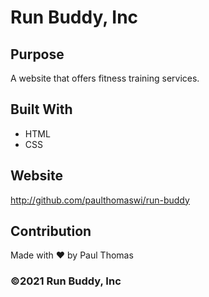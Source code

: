 # Run Buddy, Inc

## Purpose
A website that offers fitness training services.

## Built With
* HTML
* CSS

## Website
http://github.com/paulthomaswi/run-buddy

## Contribution
Made with ❤ by Paul Thomas

### ©2021 Run Buddy, Inc
